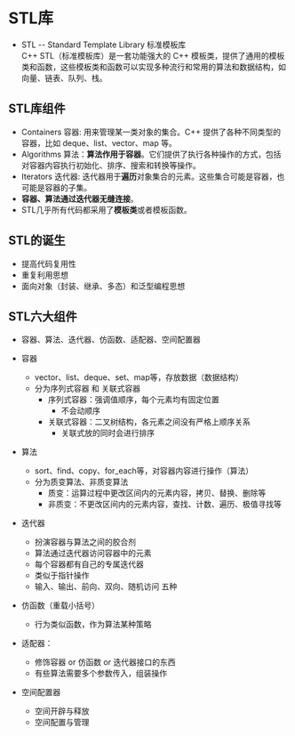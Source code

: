 # STL库 
- STL -- Standard Template Library 标准模板库  
C++ STL（标准模板库）是一套功能强大的 C++ 模板类，提供了通用的模板类和函数，这些模板类和函数可以实现多种流行和常用的算法和数据结构，如向量、链表、队列、栈。 

## STL库组件 
- Containers 容器: 用来管理某一类对象的集合。C++ 提供了各种不同类型的容器，比如 deque、list、vector、map 等。 
- Algorithms 算法：**算法作用于容器**。它们提供了执行各种操作的方式，包括对容器内容执行初始化、排序、搜索和转换等操作。
- Iterators 迭代器: 迭代器用于**遍历**对象集合的元素。这些集合可能是容器，也可能是容器的子集。 
- **容器、算法通过迭代器无缝连接**。 
- STL几乎所有代码都采用了**模板类**或者模板函数。

## STL的诞生 
- 提高代码复用性 
- 重复利用思想 
- 面向对象（封装、继承、多态）和泛型编程思想  

## STL六大组件  
- 容器、算法、迭代器、仿函数、适配器、空间配置器 
- 容器
    - vector、list、deque、set、map等，存放数据（数据结构）
    - 分为序列式容器 和 关联式容器
        - 序列式容器：强调值顺序，每个元素均有固定位置
            - 不会动顺序
        - 关联式容器：二叉树结构，各元素之间没有严格上顺序关系
            - 关联式放的同时会进行排序
- 算法
    - sort、find、copy、for_each等，对容器内容进行操作（算法） 
    - 分为质变算法、非质变算法
        - 质变：运算过程中更改区间内的元素内容，拷贝、替换、删除等
        - 非质变：不更改区间内的元素内容，查找、计数、遍历、极值寻找等
- 迭代器
    - 扮演容器与算法之间的胶合剂 
    - 算法通过迭代器访问容器中的元素 
    - 每个容器都有自己的专属迭代器 
    - 类似于指针操作 
    - 输入、输出、前向、双向、随机访问 五种  

- 仿函数（重载小括号）
    - 行为类似函数，作为算法某种策略 
- 适配器：
    - 修饰容器 or 仿函数 or 迭代器接口的东西
    - 有些算法需要多个参数传入，组装操作
- 空间配置器 
    - 空间开辟与释放
    - 空间配置与管理 


